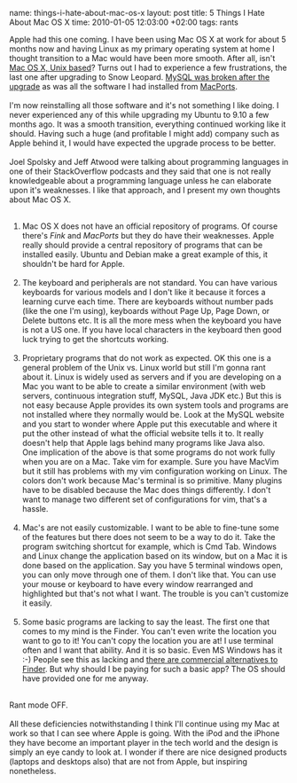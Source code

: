 name: things-i-hate-about-mac-os-x
layout: post
title: 5 Things I Hate About Mac OS X
time: 2010-01-05 12:03:00 +02:00
tags: rants

Apple had this one coming. I have been using Mac OS X at work for about 5 months now and having Linux as my primary operating system at home I thought transition to a Mac would have been more smooth. After all, isn't <a href="http://en.wikipedia.org/wiki/Mac_OS_X">Mac OS X, Unix based</a>? Turns out I had to experience a few frustrations, the last one after upgrading to Snow Leopard. <a href="http://lists.mysql.com/mysql/218638">MySQL was broken after the upgrade</a> as was all the software I had installed from <a href="http://trac.macports.org/wiki/Migration">MacPorts</a>.<br /><br />I'm now reinstalling all those software and it's not something I like doing. I never experienced any of this while upgrading my Ubuntu to 9.10 a few months ago. It was a smooth transition, everything continued working like it should. Having such a huge (and profitable I might add) company such as Apple behind it, I would have expected the upgrade process to be better.<br /><br />Joel Spolsky and Jeff Atwood were talking about programming languages in one of their StackOverflow podcasts and they said that one is not really knowledgeable about a programming language unless he can elaborate upon it's weaknesses. I like that approach, and I present my own thoughts about Mac OS X.<br /><br /><ol><li>Mac OS X does not have an official repository of programs. Of course there's <span style="font-style:italic;">Fink</span> and <span style="font-style:italic;">MacPorts</span> but they do have their weaknesses. Apple really should provide a central repository of programs that can be installed easily. Ubuntu and Debian make a great example of this, it shouldn't be hard for Apple. </li><br /><li>The keyboard and peripherals are not standard. You can have various keyboards for various models and I don't like it because it forces a learning curve each time. There are keyboards without number pads (like the one I'm using), keyboards without Page Up, Page Down, or Delete buttons etc. It is all the more mess when the keyboard you have is not a US one. If you have local characters in the keyboard then good luck trying to get the shortcuts working.</li><br /><li>Proprietary programs that do not work as expected. OK this one is a general problem of the Unix vs. Linux world but still I'm gonna rant about it. Linux is widely used as servers and if you are developing on a Mac you want to be able to create a similar environment (with web servers, continuous integration stuff, MySQL, Java JDK etc.) But this is not easy because Apple provides its own system tools and programs are not installed where they normally would be. Look at the MySQL website and you start to wonder where Apple put this executable and where it put the other instead of what the official website tells it to. It really doesn't help that Apple lags behind many programs like Java also.<br />One implication of the above is that some programs do not work fully when you are on a Mac. Take vim for example. Sure you have MacVim but it still has problems with my vim configuration working on Linux. The colors don't work because Mac's terminal is so primitive. Many plugins have to be disabled because the Mac does things differently. I don't want to manage two different set of configurations for vim, that's a hassle.</li><br /><li>Mac's are not easily customizable. I want to be able to fine-tune some of the features but there does not seem to be a way to do it. Take the program switching shortcut for example, which is Cmd Tab. Windows and Linux change the application based on its window, but on a Mac it is done based on the application. Say you have 5 terminal windows open, you can only move through one of them. I don't like that. You can use your mouse or keyboard to have every window rearranged and highlighted but that's not what I want. The trouble is you can't customize it easily.</li><br /><li>Some basic programs are lacking to say the least. The first one that comes to my mind is the Finder. You can't even write the location you want to go to it! You can't copy the location you are at! I use terminal often and I want that ability. And it is so basic. Even MS Windows has it :-) People see this as lacking and <a href="http://www.squidoo.com/osxfinderreplacement">there are commercial alternatives to Finder</a>. But why should I be paying for such a basic app? The OS should have provided one for me anyway.<br /></li></ol><br />Rant mode OFF. <br /><br />All these deficiencies notwithstanding I think I'll continue using my Mac at work so that I can see where Apple is going. With the iPod and the iPhone they have become an important player in the tech world and the design is simply an eye candy to look at. I wonder if there are nice designed products (laptops and desktops also) that are not from Apple, but inspiring nonetheless.
